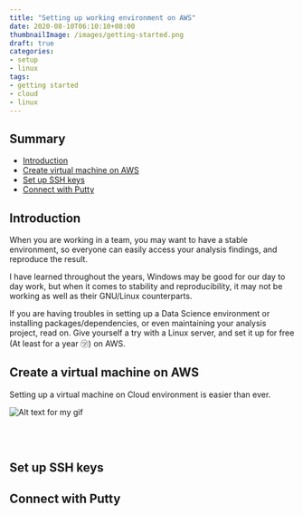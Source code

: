 ```yaml
---
title: "Setting up working environment on AWS"
date: 2020-08-10T06:10:10+08:00
thumbnailImage: /images/getting-started.png
draft: true
categories:
- setup
- linux
tags:
- getting started
- cloud
- linux
---
```

## Summary
* [Introduction](#introduction)
* [Create virtual machine on AWS](#create-a-virtual-machine-on-aws)
* [Set up SSH keys](#set-up-ssh-keys)
* [Connect with Putty](#connect-with-putty)

## Introduction

When you are working in a team, you may want to have a stable environment, so everyone can easily access your analysis findings, and reproduce the result.

I have learned throughout the years, Windows may be good for our day to day work, but when it comes to stability and reproducibility, it may not be working as well as their GNU/Linux counterparts.

If you are having troubles in setting up a Data Science environment or installing packages/dependencies, or even maintaining your analysis project, read on. Give yourself a try with a Linux server, and set it up for free (At least for a year ㋡) on AWS.


## Create a virtual machine on AWS

Setting up a virtual machine on Cloud environment is easier than ever.

![Alt text for my gif](/images/output-opt.gif)

<br>
<br>

## Set up SSH keys

## Connect with Putty
